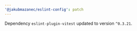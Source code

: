 ```yaml
---
'@jakubmazanec/eslint-config': patch
---
```

Dependency `eslint-plugin-vitest` updated to version `^0.3.21`.
